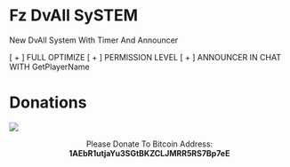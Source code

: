 # Fz DvAll SySTEM

New DvAll System With Timer And Announcer

[ + ] FULL OPTIMIZE
[ + ] PERMISSION LEVEL
[ + ] ANNOUNCER IN CHAT WITH GetPlayerName


# Donations
<img src="https://blockchain.info/Resources/buttons/donate_64.png"/>
<p align="center">Please Donate To Bitcoin Address: <b>1AEbR1utjaYu3SGtBKZCLJMRR5RS7Bp7eE</b></p>
